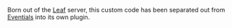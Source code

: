 Born out of the [Leaf](https://github.com/EvModder/Leaf) server, this custom code has been separated out from [Eventials](https://github.com/evmodder/eventials) into its own plugin. 
